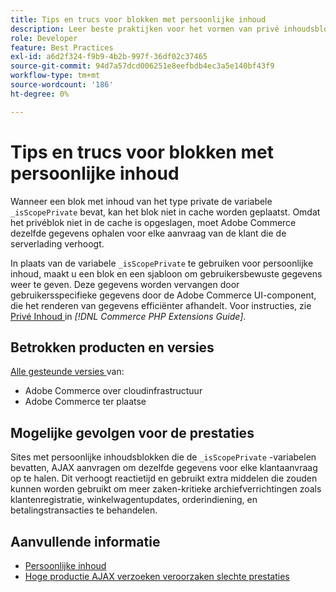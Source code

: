 ```yaml
---
title: Tips en trucs voor blokken met persoonlijke inhoud
description: Leer beste praktijken voor het vormen van privé inhoudsblokken om winkelprestaties te optimaliseren.
role: Developer
feature: Best Practices
exl-id: a6d2f324-f9b9-4b2b-997f-36df02c37465
source-git-commit: 94d7a57dcd006251e8eefbdb4ec3a5e140bf43f9
workflow-type: tm+mt
source-wordcount: '186'
ht-degree: 0%

---
```


# Tips en trucs voor blokken met persoonlijke inhoud

Wanneer een blok met inhoud van het type private de variabele `_isScopePrivate` bevat, kan het blok niet in cache worden geplaatst. Omdat het privéblok niet in de cache is opgeslagen, moet Adobe Commerce dezelfde gegevens ophalen voor elke aanvraag van de klant die de serverlading verhoogt.

In plaats van de variabele `_isScopePrivate` te gebruiken voor persoonlijke inhoud, maakt u een blok en een sjabloon om gebruikersbewuste gegevens weer te geven. Deze gegevens worden vervangen door gebruikersspecifieke gegevens door de Adobe Commerce UI-component, die het renderen van gegevens efficiënter afhandelt. Voor instructies, zie [ Privé Inhoud ](https://developer.adobe.com/commerce/php/development/cache/page/private-content/) in _[!DNL Commerce PHP Extensions Guide]_.

## Betrokken producten en versies

[ Alle gesteunde versies ](../../../release/versions.md) van:

- Adobe Commerce over cloudinfrastructuur
- Adobe Commerce ter plaatse

## Mogelijke gevolgen voor de prestaties

Sites met persoonlijke inhoudsblokken die de `_isScopePrivate` -variabelen bevatten, AJAX aanvragen om dezelfde gegevens voor elke klantaanvraag op te halen. Dit verhoogt reactietijd en gebruikt extra middelen die zouden kunnen worden gebruikt om meer zaken-kritieke archiefverrichtingen zoals klantenregistratie, winkelwagentupdates, orderindiening, en betalingstransacties te behandelen.

## Aanvullende informatie

- [Persoonlijke inhoud](../../../performance/configuration.md#client-side-optimization-settings)
- [ Hoge productie AJAX verzoeken veroorzaken slechte prestaties ](https://experienceleague.adobe.com/docs/commerce-knowledge-base/kb/troubleshooting/miscellaneous/high-throughput-ajax-requests-cause-poor-performance.html)
